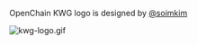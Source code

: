 OpenChain KWG logo is designed by [@soimkim](https://github.com/soimkim)

![kwg-logo.gif](kwg-logo.gif) 
